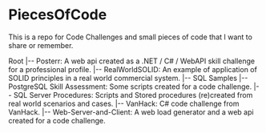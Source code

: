 # PiecesOfCode
This is a repo for Code Challenges and small pieces of code that I want to share or remember.


Root
|-- Posterr: A web api created as a .NET / C# / WebAPI skill challenge for a professional profile.
|-- RealWorldSOLID: An example of application of SOLID principles in a real world commercial system.
|-- SQL Samples
    |-- PostgreSQL Skill Assessment: Some scripts created for a code challenge.
    |-- SQL Server Procedures: Scripts and Stored procedures (re)created from real world scenarios and cases.
|-- VanHack: C# code challenge from VanHack.
|-- Web-Server-and-Client: A web load generator and a web api created for a code challenge.
